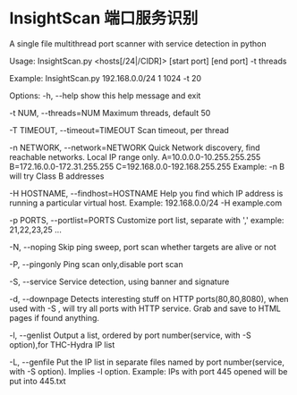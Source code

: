 InsightScan 端口服务识别
===========

A single file multithread port scanner with service detection in python

Usage: InsightScan.py <hosts[/24|/CIDR]> [start port] [end port] -t threads

Example: InsightScan.py 192.168.0.0/24 1 1024 -t 20

Options:
  -h, --help            show this help message and exit
  
  -t NUM, --threads=NUM
                        Maximum threads, default 50
                        
  -T TIMEOUT, --timeout=TIMEOUT
                        Scan timeout, per thread
                        
  -n NETWORK, --network=NETWORK
                       Quick Network discovery, find reachable networks.
                       Local IP range only. 
                       A=10.0.0.0-10.255.255.255
                       B=172.16.0.0-172.31.255.255
                       C=192.168.0.0-192.168.255.255 
                       Example: -n B will try Class B addresses     
                       
  -H HOSTNAME, --findhost=HOSTNAME
                        Help you find which IP address is running a particular
                        virtual host. Example: 192.168.0.0/24 -H example.com  
                        
  -p PORTS, --portlist=PORTS
                        Customize port list, separate with ',' example:
                        21,22,23,25 ...
                        
  -N, --noping          Skip ping sweep, port scan whether targets are alive
                        or not
                        
  -P, --pingonly        Ping scan only,disable port scan
  
  -S, --service         Service detection, using banner and signature
  
  -d, --downpage        Detects interesting stuff on HTTP ports(80,80,8080),
                        when used with -S , will try all ports with HTTP
                        service. Grab and save to HTML pages if found
                        anything.
                        
  -l, --genlist         Output a list, ordered by port number(service, with -S
                        option),for THC-Hydra IP list
                        
  -L, --genfile         Put the IP list in separate files named by port
                        number(service, with -S option). Implies -l option.
                        Example: IPs with port 445 opened will be put into
                        445.txt
                        
                        
